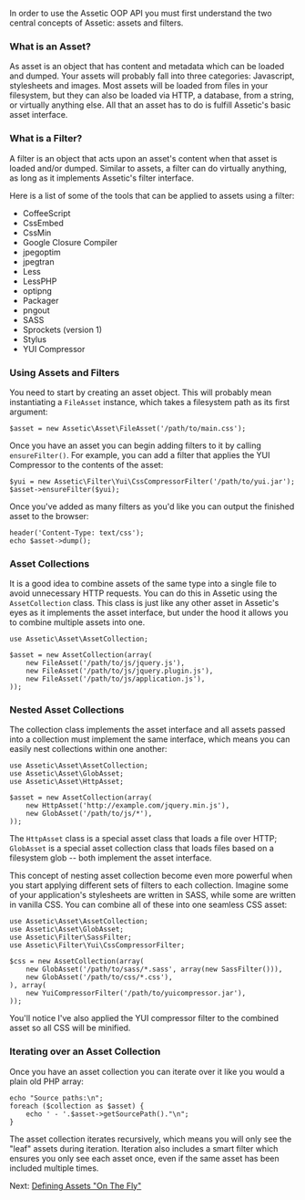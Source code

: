 In order to use the Assetic OOP API you must first understand the two central
concepts of Assetic: assets and filters.

### What is an Asset?

As asset is an object that has content and metadata which can be loaded and
dumped. Your assets will probably fall into three categories: Javascript,
stylesheets and images. Most assets will be loaded from files in your
filesystem, but they can also be loaded via HTTP, a database, from a string,
or virtually anything else. All that an asset has to do is fulfill Assetic's
basic asset interface.

### What is a Filter?

A filter is an object that acts upon an asset's content when that asset is
loaded and/or dumped. Similar to assets, a filter can do virtually anything,
as long as it implements Assetic's filter interface.

Here is a list of some of the tools that can be applied to assets using a
filter:

 * CoffeeScript
 * CssEmbed
 * CssMin
 * Google Closure Compiler
 * jpegoptim
 * jpegtran
 * Less
 * LessPHP
 * optipng
 * Packager
 * pngout
 * SASS
 * Sprockets (version 1)
 * Stylus
 * YUI Compressor

### Using Assets and Filters

You need to start by creating an asset object. This will probably mean
instantiating a `FileAsset` instance, which takes a filesystem path as its
first argument:

    $asset = new Assetic\Asset\FileAsset('/path/to/main.css');

Once you have an asset you can begin adding filters to it by calling
`ensureFilter()`. For example, you can add a filter that applies the YUI
Compressor to the contents of the asset:

    $yui = new Assetic\Filter\Yui\CssCompressorFilter('/path/to/yui.jar');
    $asset->ensureFilter($yui);

Once you've added as many filters as you'd like you can output the finished
asset to the browser:

    header('Content-Type: text/css');
    echo $asset->dump();

### Asset Collections

It is a good idea to combine assets of the same type into a single file to
avoid unnecessary HTTP requests. You can do this in Assetic using the
`AssetCollection` class. This class is just like any other asset in Assetic's
eyes as it implements the asset interface, but under the hood it allows you to
combine multiple assets into one.

    use Assetic\Asset\AssetCollection;

    $asset = new AssetCollection(array(
        new FileAsset('/path/to/js/jquery.js'),
        new FileAsset('/path/to/js/jquery.plugin.js'),
        new FileAsset('/path/to/js/application.js'),
    ));

### Nested Asset Collections

The collection class implements the asset interface and all assets passed into
a collection must implement the same interface, which means you can easily
nest collections within one another:

    use Assetic\Asset\AssetCollection;
    use Assetic\Asset\GlobAsset;
    use Assetic\Asset\HttpAsset;

    $asset = new AssetCollection(array(
        new HttpAsset('http://example.com/jquery.min.js'),
        new GlobAsset('/path/to/js/*'),
    ));

The `HttpAsset` class is a special asset class that loads a file over HTTP;
`GlobAsset` is a special asset collection class that loads files based on a
filesystem glob -- both implement the asset interface.

This concept of nesting asset collection become even more powerful when you
start applying different sets of filters to each collection. Imagine some of
your application's stylesheets are written in SASS, while some are written in
vanilla CSS. You can combine all of these into one seamless CSS asset:

    use Assetic\Asset\AssetCollection;
    use Assetic\Asset\GlobAsset;
    use Assetic\Filter\SassFilter;
    use Assetic\Filter\Yui\CssCompressorFilter;

    $css = new AssetCollection(array(
        new GlobAsset('/path/to/sass/*.sass', array(new SassFilter())),
        new GlobAsset('/path/to/css/*.css'),
    ), array(
        new YuiCompressorFilter('/path/to/yuicompressor.jar'),
    ));

You'll notice I've also applied the YUI compressor filter to the combined
asset so all CSS will be minified.

### Iterating over an Asset Collection

Once you have an asset collection you can iterate over it like you would a
plain old PHP array:

    echo "Source paths:\n";
    foreach ($collection as $asset) {
        echo ' - '.$asset->getSourcePath()."\n";
    }

The asset collection iterates recursively, which means you will only see the
"leaf" assets during iteration. Iteration also includes a smart filter which
ensures you only see each asset once, even if the same asset has been included
multiple times.

Next: [Defining Assets "On The Fly"](define.md)

